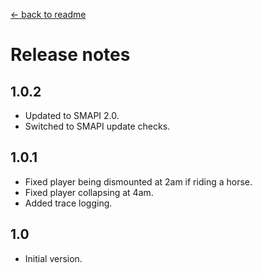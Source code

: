 [← back to readme](README.md)

# Release notes
## 1.0.2
* Updated to SMAPI 2.0.
* Switched to SMAPI update checks.

## 1.0.1
* Fixed player being dismounted at 2am if riding a horse.
* Fixed player collapsing at 4am.
* Added trace logging.

## 1.0
* Initial version.
